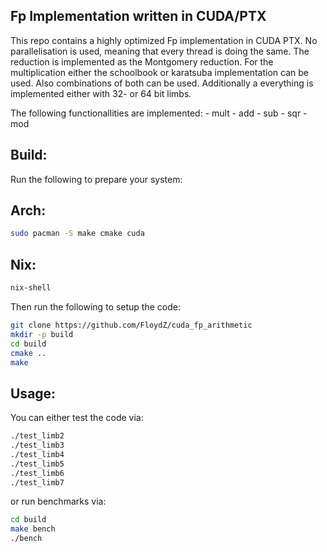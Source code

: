 Fp Implementation written in CUDA/PTX
-----
This repo contains a highly optimized Fp implementation in CUDA PTX. No 
parallelisation is used, meaning that every thread is doing the same. The 
reduction is implemented as the Montgomery reduction. For the multiplication 
either the schoolbook or karatsuba implementation can be used. Also combinations
of both can be used. Additionally a everything is implemented either with 32- 
or 64 bit limbs.

The following functionallities are implemented:
	- mult
	- add
	- sub
	- sqr
	- mod

Build:
----

Run the following to prepare your system:
## Arch:
```bash
sudo pacman -S make cmake cuda
````

## Nix:
```bash
nix-shell
```

Then run the following to setup the code:
```bash
git clone https://github.com/FloydZ/cuda_fp_arithmetic
mkdir -p build
cd build
cmake ..
make
```

Usage:
---

You can either test the code via:
```bash
./test_limb2
./test_limb3
./test_limb4
./test_limb5
./test_limb6
./test_limb7
```

or run benchmarks via:
```bash
cd build
make bench
./bench
```
